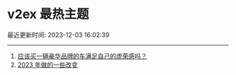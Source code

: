 # v2ex 最热主题

最近更新时间: 2023-12-03 16:02:39

--- 
1. [应该买一辆豪华品牌的车满足自己的虚荣感吗？](https://www.v2ex.com/t/997187) 
2. [2023 年做的一些改变](https://www.v2ex.com/t/997199) 
